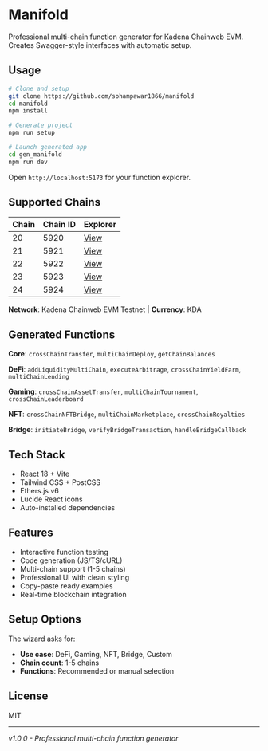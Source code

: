 # Manifold

Professional multi-chain function generator for Kadena Chainweb EVM. Creates Swagger-style interfaces with automatic setup.

## Usage

```bash
# Clone and setup
git clone https://github.com/sohampawar1866/manifold
cd manifold
npm install

# Generate project
npm run setup

# Launch generated app
cd gen_manifold
npm run dev
```

Open `http://localhost:5173` for your function explorer.

## Supported Chains

| Chain | Chain ID | Explorer |
|-------|----------|----------|
| 20 | 5920 | [View](http://chain-20.evm-testnet-blockscout.chainweb.com/) |
| 21 | 5921 | [View](http://chain-21.evm-testnet-blockscout.chainweb.com/) |
| 22 | 5922 | [View](http://chain-22.evm-testnet-blockscout.chainweb.com/) |
| 23 | 5923 | [View](http://chain-23.evm-testnet-blockscout.chainweb.com/) |
| 24 | 5924 | [View](http://chain-24.evm-testnet-blockscout.chainweb.com/) |

**Network**: Kadena Chainweb EVM Testnet | **Currency**: KDA

## Generated Functions

**Core**: `crossChainTransfer`, `multiChainDeploy`, `getChainBalances`

**DeFi**: `addLiquidityMultiChain`, `executeArbitrage`, `crossChainYieldFarm`, `multiChainLending`

**Gaming**: `crossChainAssetTransfer`, `multiChainTournament`, `crossChainLeaderboard`

**NFT**: `crossChainNFTBridge`, `multiChainMarketplace`, `crossChainRoyalties`

**Bridge**: `initiateBridge`, `verifyBridgeTransaction`, `handleBridgeCallback`

## Tech Stack

- React 18 + Vite
- Tailwind CSS + PostCSS  
- Ethers.js v6
- Lucide React icons
- Auto-installed dependencies

## Features

- Interactive function testing
- Code generation (JS/TS/cURL)
- Multi-chain support (1-5 chains)
- Professional UI with clean styling
- Copy-paste ready examples
- Real-time blockchain integration

## Setup Options

The wizard asks for:
- **Use case**: DeFi, Gaming, NFT, Bridge, Custom
- **Chain count**: 1-5 chains
- **Functions**: Recommended or manual selection

## License

MIT

---

*v1.0.0 - Professional multi-chain function generator*